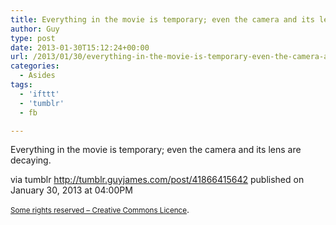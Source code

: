 ```yaml
---
title: Everything in the movie is temporary; even the camera and its lens are decaying.
author: Guy
type: post
date: 2013-01-30T15:12:24+00:00
url: /2013/01/30/everything-in-the-movie-is-temporary-even-the-camera-and-its-lens-are-decaying-2/
categories:
  - Asides
tags:
  - 'ifttt'
  - 'tumblr'
  - fb

---
```

Everything in the movie is temporary; even the camera and its lens are decaying.

via tumblr http://tumblr.guyjames.com/post/41866415642 published on January 30, 2013 at 04:00PM

<small><a href="https://creativecommons.org/licenses/by-nc/3.0/" target="_blank">Some rights reserved &#8211; Creative Commons Licence</a></small>.